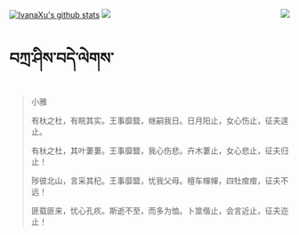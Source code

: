 [![IvanaXu's github stats](https://github-readme-stats.vercel.app/api?username=IvanaXu&show_icons=true&theme=vue-dark)](https://github.com/anuraghazra/github-readme-stats)
<img align="right" src="https://github-readme-stats.vercel.app/api/top-langs/?username=IvanaXu&langs_count=7&theme=graywhite" />
<img src="https://github-readme-stats.vercel.app/api/wakatime?username=IvanaXu&layout=compact&langs_count=6&theme=vue-dark&custom_title=ProgrammingTimes/Since-Jul.29.2021" />
# བཀྲ་ཤིས་བདེ་ལེགས་
> 小雅
> 
> 有杕之杜，有睆其实。王事靡盬，继嗣我日。日月阳止，女心伤止，征夫遑止。
> 
> 有杕之杜，其叶萋萋。王事靡盬，我心伤悲。卉木萋止，女心悲止，征夫归止！
> 
> 陟彼北山，言采其杞。王事靡盬，忧我父母。檀车幝幝，四牡痯痯，征夫不远！
> 
> 匪载匪来，忧心孔疚。斯逝不至，而多为恤。卜筮偕止，会言近止，征夫迩止！
>